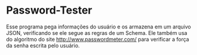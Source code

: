 # Password-Tester
Esse programa pega informações do usuário e os armazena em um arquivo JSON, verificando se ele segue as regras de um Schema. Ele também usa do algoritmo do site http://www.passwordmeter.com/ para verificar a força da senha escrita pelo usuário.
